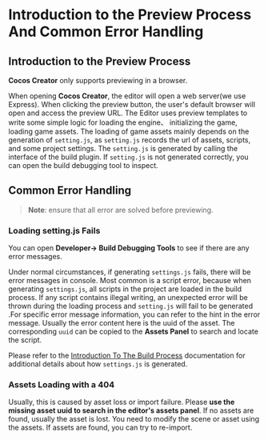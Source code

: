 # Introduction to the Preview Process And Common Error Handling

## Introduction to the Preview Process

**Cocos Creator** only supports previewing in a browser.

When opening **Cocos Creator**, the editor will open a web server(we use Express). When clicking the preview button, the user's default browser will open and access the preview URL. The Editor uses preview templates to write some simple logic for loading the engine、 initializing the game, loading game assets. The loading of game assets mainly depends on the generation of `setting.js`, as `setting.js` records the url of assets, scripts, and some project settings. The `setting.js` is generated by calling the interface of the build plugin. If `setting.js` is not generated correctly, you can open the build debugging tool to inspect.

## Common Error Handling

> **Note**: ensure that all error are solved before previewing.

### Loading setting.js Fails

You can open **Developer-> Build Debugging Tools** to see if there are any error messages.

Under normal circumstances, if generating `settings.js` fails, there will be error messages in console. Most common is a script error, because when generating `settings.js`, all scripts in the project are loaded in the build process. If any script contains illegal writing, an unexpected error will be thrown during the loading process and `setting.js` will fail to be generated .For specific error message information, you can refer to the hint in the error message. Usually the error content here is the uuid of the asset. The corresponding `uuid` can be copied to the __Assets Panel__ to search and locate the script.

Please refer to the [Introduction To The Build Process](../publish/build-guide.md) documentation for additional details about how `settings.js` is generated.

### Assets Loading with a 404

Usually, this is caused by asset loss or import failure. Please **use the missing asset uuid to search in the editor's assets panel**. If no assets are found, usually the asset is lost. You need to modify the scene or asset using the assets. If assets are found, you can try to re-import.